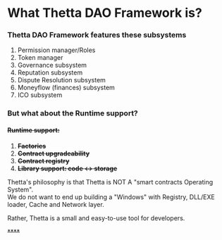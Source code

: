 # What Thetta DAO Framework is?

### Thetta DAO Framework features these subsystems

1. Permission manager/Roles
2. Token manager
3. Governance subsystem
4. Reputation subsystem
5. Dispute Resolution subsystem
6. Moneyflow \(finances\) subsystem
7. ICO subsystem

### But what about the Runtime support?

#### ~~Runtime support:~~

1. ~~**Factories**~~
2. ~~**Contract upgradeability**~~
3. ~~**Contract registry**~~
4. ~~**Library support: code &lt;-&gt; storage**~~

Thetta's philosophy is that Thetta is NOT A "smart contracts Operating System".   
We do not want to end up building a "Windows" with Registry, DLL/EXE loader, Cache and Network layer.   
  
Rather, Thetta is a small and easy-to-use tool for developers.  


~~\*\*\*\*~~

